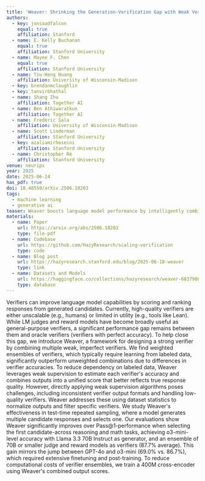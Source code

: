 ```yaml
---
title: 'Weaver: Shrinking the Generation-Verification Gap with Weak Verifiers'
authors:
  - key: jonsaadfalcon
    equal: true
    affiliation: Stanford
  - name: E. Kelly Buchanan
    equal: true
    affiliation: Stanford University
  - name: Mayee F. Chen
    equal: true
    affiliation: Stanford University
  - name: Tzu-Heng Huang
    affiliation: University of Wisconsin-Madison
  - key: brendanmclaughlin
  - key: tanvirbhathal
  - name: Shang Zhu
    affiliation: Together AI
  - name: Ben Athiwaratkun
    affiliation: Together AI
  - name: Frederic Sala
    affiliation: University of Wisconsin-Madison
  - name: Scott Linderman
    affiliation: Stanford University
  - key: azaliamirhoseini
    affiliation: Stanford University
  - name: Christopher Ré
    affiliation: Stanford University
venue: neurips
year: 2025
date: 2025-06-24
has_pdf: true
doi: 10.48550/arXiv.2506.18203
tags:
  - machine learning
  - generative ai
teaser: Weaver boosts language model performance by intelligently combining weak verifiers using weak supervision, achieving near-oracle accuracy with drastically reduced compute.
materials:
  - name: Paper
    url: https://arxiv.org/abs/2506.18203
    type: file-pdf
  - name: Codebase
    url: https://github.com/HazyResearch/scaling-verification
    type: code
  - name: Blog post
    url: https://hazyresearch.stanford.edu/blog/2025-06-18-weaver
    type: link
  - name: Datasets and Models
    url: https://huggingface.co/collections/hazyresearch/weaver-683798010b39c9653ddb9bd8
    type: database
---
```

Verifiers can improve language model capabilities by scoring and ranking responses from generated candidates. Currently, high-quality verifiers are either unscalable (e.g., humans) or limited in utility (e.g., tools like Lean). While LM judges and reward models have become broadly useful as general-purpose verifiers, a significant performance gap remains between them and oracle verifiers (verifiers with perfect accuracy). To help close this gap, we introduce Weaver, a framework for designing a strong verifier by combining multiple weak, imperfect verifiers. We find weighted ensembles of verifiers, which typically require learning from labeled data, significantly outperform unweighted combinations due to differences in verifier accuracies. To reduce dependency on labeled data, Weaver leverages weak supervision to estimate each verifier's accuracy and combines outputs into a unified score that better reflects true response quality. However, directly applying weak supervision algorithms poses challenges, including inconsistent verifier output formats and handling low-quality verifiers. Weaver addresses these using dataset statistics to normalize outputs and filter specific verifiers. We study Weaver's effectiveness in test-time repeated sampling, where a model generates multiple candidate responses and selects one. Our evaluations show Weaver significantly improves over Pass@1-performance when selecting the first candidate-across reasoning and math tasks, achieving o3-mini-level accuracy with Llama 3.3 70B Instruct as generator, and an ensemble of 70B or smaller judge and reward models as verifiers (87.7% average). This gain mirrors the jump between GPT-4o and o3-mini (69.0% vs. 86.7%), which required extensive finetuning and post-training. To reduce computational costs of verifier ensembles, we train a 400M cross-encoder using Weaver's combined output scores.
